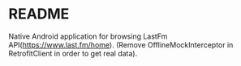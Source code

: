 # README #

Native Android application for browsing LastFm API(https://www.last.fm/home).
(Remove OfflineMockInterceptor in RetrofitClient in order to get real data). 